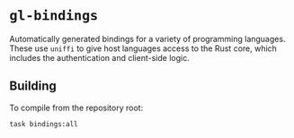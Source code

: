 # `gl-bindings`

Automatically generated bindings for a variety of programming
languages. These use `uniffi` to give host languages access to the
Rust core, which includes the authentication and client-side logic.

## Building

To compile from the repository root:

```bash
task bindings:all
```
